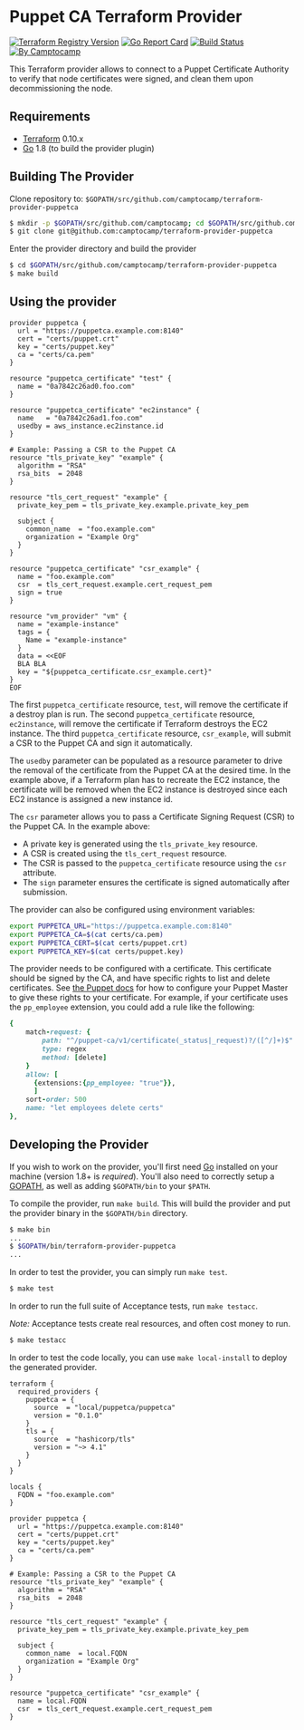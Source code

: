 Puppet CA Terraform Provider
=============================

[![Terraform Registry Version](https://img.shields.io/badge/dynamic/json?color=blue&label=registry&query=%24.version&url=https%3A%2F%2Fregistry.terraform.io%2Fv1%2Fproviders%2Fcamptocamp%2Fpuppetca)](https://registry.terraform.io/providers/camptocamp/puppetca)
[![Go Report Card](https://goreportcard.com/badge/github.com/camptocamp/terraform-provider-puppetca)](https://goreportcard.com/report/github.com/camptocamp/terraform-provider-puppetca)
[![Build Status](https://travis-ci.org/camptocamp/terraform-provider-puppetca.svg?branch=master)](https://travis-ci.org/camptocamp/terraform-provider-puppetca)
[![By Camptocamp](https://img.shields.io/badge/by-camptocamp-fb7047.svg)](http://www.camptocamp.com)

This Terraform provider allows to connect to a Puppet Certificate Authority to verify that node certificates were signed, and clean them upon decommissioning the node.


Requirements
------------

-	[Terraform](https://www.terraform.io/downloads.html) 0.10.x
-	[Go](https://golang.org/doc/install) 1.8 (to build the provider plugin)

Building The Provider
---------------------

Clone repository to: `$GOPATH/src/github.com/camptocamp/terraform-provider-puppetca`

```sh
$ mkdir -p $GOPATH/src/github.com/camptocamp; cd $GOPATH/src/github.com/camptocamp
$ git clone git@github.com:camptocamp/terraform-provider-puppetca
```

Enter the provider directory and build the provider

```sh
$ cd $GOPATH/src/github.com/camptocamp/terraform-provider-puppetca
$ make build
```

Using the provider
----------------------

```hcl
provider puppetca {
  url = "https://puppetca.example.com:8140"
  cert = "certs/puppet.crt"
  key = "certs/puppet.key"
  ca = "certs/ca.pem"
}

resource "puppetca_certificate" "test" {
  name = "0a7842c26ad0.foo.com"
}

resource "puppetca_certificate" "ec2instance" {
  name   = "0a7842c26ad1.foo.com"
  usedby = aws_instance.ec2instance.id
}

# Example: Passing a CSR to the Puppet CA
resource "tls_private_key" "example" {
  algorithm = "RSA"
  rsa_bits  = 2048
}

resource "tls_cert_request" "example" {
  private_key_pem = tls_private_key.example.private_key_pem

  subject {
    common_name  = "foo.example.com"
    organization = "Example Org"
  }
}

resource "puppetca_certificate" "csr_example" {
  name = "foo.example.com"
  csr  = tls_cert_request.example.cert_request_pem
  sign = true
}

resource "vm_provider" "vm" {
  name = "example-instance"
  tags = {
    Name = "example-instance"
  }
  data = <<EOF
  BLA BLA
  key = "${puppetca_certificate.csr_example.cert}"
}
EOF
```

The first `puppetca_certificate` resource, `test`, will remove the certificate if a destroy plan is run.
The second `puppetca_certificate` resource, `ec2instance`, will remove the certificate if Terraform destroys the EC2 instance.
The third `puppetca_certificate` resource, `csr_example`, will submit a CSR to the Puppet CA and sign it automatically.

The `usedby` parameter can be populated as a resource parameter to drive the removal of the certificate from the Puppet CA at the desired time.  In the example above, if a Terraform plan has to recreate the EC2 instance, the certificate will be removed when the EC2 instance is destroyed since each EC2 instance is assigned a new instance id.

The `csr` parameter allows you to pass a Certificate Signing Request (CSR) to the Puppet CA. In the example above:
- A private key is generated using the `tls_private_key` resource.
- A CSR is created using the `tls_cert_request` resource.
- The CSR is passed to the `puppetca_certificate` resource using the `csr` attribute.
- The `sign` parameter ensures the certificate is signed automatically after submission.

The provider can also be configured using environment variables:

```sh
export PUPPETCA_URL="https://puppetca.example.com:8140"
export PUPPETCA_CA=$(cat certs/ca.pem)
export PUPPETCA_CERT=$(cat certs/puppet.crt)
export PUPPETCA_KEY=$(cat certs/puppet.key)
```

The provider needs to be configured with a certificate. This certificate
should be signed by the CA, and have specific rights to list and delete
certificates. See [the Puppet docs](https://puppet.com/docs/puppetserver/5.3/config_file_auth.html)
for how to configure your Puppet Master to give these rights to your
certificate. For example, if your certificate uses the `pp_employee` extension,
you could add a rule like the following:

```ruby
{                                                                         
    match-request: {
        path: "^/puppet-ca/v1/certificate(_status|_request)?/([^/]+)$"
        type: regex
        method: [delete]
    }
    allow: [
      {extensions:{pp_employee: "true"}},
      ]
    sort-order: 500
    name: "let employees delete certs"
},
```


Developing the Provider
---------------------------

If you wish to work on the provider, you'll first need [Go](http://www.golang.org) installed on your machine (version 1.8+ is *required*). You'll also need to correctly setup a [GOPATH](http://golang.org/doc/code.html#GOPATH), as well as adding `$GOPATH/bin` to your `$PATH`.

To compile the provider, run `make build`. This will build the provider and put the provider binary in the `$GOPATH/bin` directory.

```sh
$ make bin
...
$ $GOPATH/bin/terraform-provider-puppetca
...
```

In order to test the provider, you can simply run `make test`.

```sh
$ make test
```

In order to run the full suite of Acceptance tests, run `make testacc`.

*Note:* Acceptance tests create real resources, and often cost money to run.

```sh
$ make testacc
```

In order to test the code locally, you can use `make local-install` to deploy the generated provider.

```hcl
terraform {
  required_providers {
    puppetca = {
      source  = "local/puppetca/puppetca"
      version = "0.1.0"
    }
    tls = {
      source  = "hashicorp/tls"
      version = "~> 4.1"
    }
  }
}

locals {
  FQDN = "foo.example.com"
}

provider puppetca {
  url = "https://puppetca.example.com:8140"
  cert = "certs/puppet.crt"
  key = "certs/puppet.key"
  ca = "certs/ca.pem"
}

# Example: Passing a CSR to the Puppet CA
resource "tls_private_key" "example" {
  algorithm = "RSA"
  rsa_bits  = 2048
}

resource "tls_cert_request" "example" {
  private_key_pem = tls_private_key.example.private_key_pem

  subject {
    common_name  = local.FQDN
    organization = "Example Org"
  }
}

resource "puppetca_certificate" "csr_example" {
  name = local.FQDN
  csr  = tls_cert_request.example.cert_request_pem
}
```